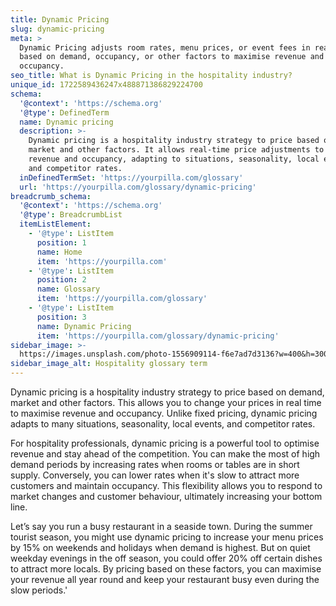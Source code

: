 ```yaml
---
title: Dynamic Pricing
slug: dynamic-pricing
meta: >
  Dynamic Pricing adjusts room rates, menu prices, or event fees in real-time
  based on demand, occupancy, or other factors to maximise revenue and
  occupancy.
seo_title: What is Dynamic Pricing in the hospitality industry?
unique_id: 1722589436247x488871386829224700
schema:
  '@context': 'https://schema.org'
  '@type': DefinedTerm
  name: Dynamic pricing
  description: >-
    Dynamic pricing is a hospitality industry strategy to price based on demand,
    market and other factors. It allows real-time price adjustments to maximise
    revenue and occupancy, adapting to situations, seasonality, local events,
    and competitor rates.
  inDefinedTermSet: 'https://yourpilla.com/glossary'
  url: 'https://yourpilla.com/glossary/dynamic-pricing'
breadcrumb_schema:
  '@context': 'https://schema.org'
  '@type': BreadcrumbList
  itemListElement:
    - '@type': ListItem
      position: 1
      name: Home
      item: 'https://yourpilla.com'
    - '@type': ListItem
      position: 2
      name: Glossary
      item: 'https://yourpilla.com/glossary'
    - '@type': ListItem
      position: 3
      name: Dynamic Pricing
      item: 'https://yourpilla.com/glossary/dynamic-pricing'
sidebar_image: >-
  https://images.unsplash.com/photo-1556909114-f6e7ad7d3136?w=400&h=300&fit=crop&auto=format
sidebar_image_alt: Hospitality glossary term
---
```

Dynamic pricing is a hospitality industry strategy to price based on demand, market and other factors. This allows you to change your prices in real time to maximise revenue and occupancy. Unlike fixed pricing, dynamic pricing adapts to many situations, seasonality, local events, and competitor rates.

For hospitality professionals, dynamic pricing is a powerful tool to optimise revenue and stay ahead of the competition. You can make the most of high demand periods by increasing rates when rooms or tables are in short supply. Conversely, you can lower rates when it's slow to attract more customers and maintain occupancy. This flexibility allows you to respond to market changes and customer behaviour, ultimately increasing your bottom line.

Let’s say you run a busy restaurant in a seaside town. During the summer tourist season, you might use dynamic pricing to increase your menu prices by 15% on weekends and holidays when demand is highest. But on quiet weekday evenings in the off season, you could offer 20% off certain dishes to attract more locals. By pricing based on these factors, you can maximise your revenue all year round and keep your restaurant busy even during the slow periods.'
